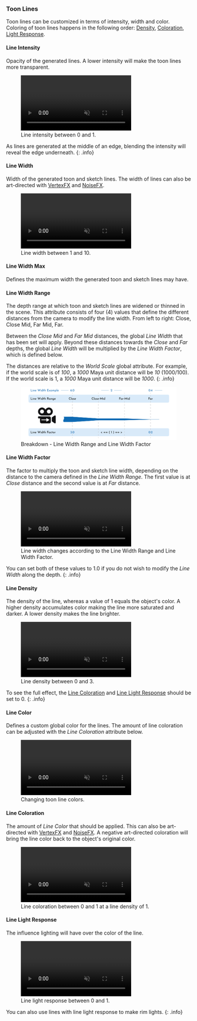 ### Toon Lines
Toon lines can be customized in terms of intensity, width and color. Coloring of toon lines happens in the following order: [Density](#line-density), [Coloration](#line-coloration), [Light Response](#line-light-response).

#### Line Intensity
Opacity of the generated lines. A lower intensity will make the toon lines more transparent.

<figure>
	<video autoplay loop muted playsinline>
	    <source src="/media/effects/lines/line-intensity.mp4" type="video/mp4">
	</video>
	<figcaption>Line intensity between 0 and 1.</figcaption>
</figure>

As lines are generated at the middle of an edge, blending the intensity will reveal the edge underneath.
{: .info}

#### Line Width
Width of the generated toon and sketch lines. The width of lines can also be art-directed with [VertexFX](/flair/art-direction/vertexfx/) and [NoiseFX](/flair/art-direction/noisefx/).

<figure>
	<video autoplay loop muted playsinline>
	    <source src="/media/effects/lines/line-width.mp4" type="video/mp4">
	</video>
	<figcaption>Line width between 1 and 10.</figcaption>
</figure>

#### Line Width Max
Defines the maximum width the generated toon and sketch lines may have.

#### Line Width Range
The depth range at which toon and sketch lines are widened or thinned in the scene. This attribute consists of four (4) values that define the different distances from the camera to modify the line width. From left to right: Close, Close Mid, Far Mid, Far.

Between the _Close Mid_ and _Far Mid_ distances, the global _Line Width_ that has been set will apply. Beyond these distances towards the _Close_ and _Far_ depths, the global _Line Width_ will be multiplied by the _Line Width Factor_, which is defined below.

The distances are relative to the _World Scale_ global attribute. For example, if the world scale is of _100_, a _1000_ Maya unit distance will be _10_ (1000/100). If the world scale is 1, a _1000_ Maya unit distance will be _1000_.
{: .info}

<figure class="aio-ui">
 <img src="/media/globals/line_width_range+factor.png" alt="Line Width Range and Factor Illustration">
 <figcaption>Breakdown - Line Width Range and Line Width Factor</figcaption>
</figure>

#### Line Width Factor
The factor to multiply the toon and sketch line width, depending on the distance to the camera defined in the _Line Width Range_. The first value is at _Close_ distance and the second value is at _Far_ distance. 

<figure>
	<video autoplay loop muted playsinline>
	    <source src="/media/effects/lines/line-range-factor.mp4" type="video/mp4">
	</video>
	<figcaption>Line width changes according to the Line Width Range and Line Width Factor.</figcaption>
</figure>

You can set both of these values to 1.0 if you do not wish to modify the _Line Width_ along the depth.
{: .info}

#### Line Density
The density of the line, whereas a value of 1 equals the object's color. A higher density accumulates color making the line more saturated and darker. A lower density makes the line brighter.

<figure>
	<video autoplay loop muted playsinline>
	    <source src="/media/effects/lines/line-density.mp4" type="video/mp4">
	</video>
	<figcaption>Line density between 0 and 3.</figcaption>
</figure>

To see the full effect, the [Line Coloration](#line-coloration) and [Line Light Response](#line-light-response) should be set to 0.
{: .info}

#### Line Color
Defines a custom global color for the lines. The amount of line coloration can be adjusted with the _Line Coloration_ attribute below.

<figure>
	<video autoplay loop muted playsinline>
	    <source src="/media/effects/lines/line-color.mp4" type="video/mp4">
	</video>
	<figcaption>Changing toon line colors.</figcaption>
</figure>

#### Line Coloration
The amount of _Line Color_ that should be applied. This can also be art-directed with [VertexFX](/flair/art-direction/vertexfx/) and [NoiseFX](/flair/art-direction/noisefx/). A negative art-directed coloration will bring the line color back to the object's original color.

<figure>
	<video autoplay loop muted playsinline>
	    <source src="/media/effects/lines/line-coloration.mp4" type="video/mp4">
	</video>
	<figcaption>Line coloration between 0 and 1 at a line density of 1.</figcaption>
</figure>

#### Line Light Response
The influence lighting will have over the color of the line.

<figure>
	<video autoplay loop muted playsinline>
	    <source src="/media/effects/lines/line-light.mp4" type="video/mp4">
	</video>
	<figcaption>Line light response between 0 and 1.</figcaption>
</figure>

You can also use lines with line light response to make rim lights.
{: .info}
